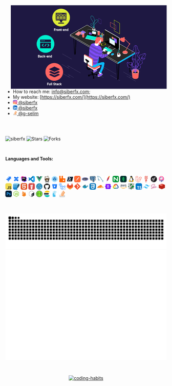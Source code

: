 <!-- https://media.giphy.com/media/SWoSkN6DxTszqIKEqv/giphy.gif -->
<!-- <img align="right" height="auto" width="600" alt="GIF" src="https://raw.githubusercontent.com/siberfx/siberfx/main/image/full-stack-development.gif" /> -->

<img align="right" height="260" width="auto" alt="GIF" src="https://raw.githubusercontent.com/siberfx/siberfx/main/image/full-stack-development.gif" />

 * How to reach me: [info@siberfx.com](mailto:info@siberfx.com);
 * My website: [https://siberfx.com/](https://siberfx.com/)
 * [<img height="13" src="https://raw.githubusercontent.com/siberfx/siberfx/main/svg/Instagram.svg"> @siberfx](https://instagram.com/siberfx)
 * [<img height="13" src="https://raw.githubusercontent.com/siberfx/siberfx/main/svg/LinkedIn.svg"> @siberfx](https://www.linkedin.com/in/siberfx/)
 * [<img height="13" src="https://raw.githubusercontent.com/siberfx/siberfx/main/svg/StackOverflow.svg"> @g-selim](https://stackoverflow.com/users/8279182/g-selim)

 <br>
 <br>

 <p align="left"> <img src="https://komarev.com/ghpvc/?username=siberfx&style=plastic&label=views&color=orange" alt="siberfx" /> 
 <img alt="Stars" src="https://img.shields.io/github/stars/siberfx/siberfx?style=plastic&labelColor=343b41"/>
 <img alt="Forks" src="https://img.shields.io/github/forks/siberfx/siberfx?style=plastic&labelColor=343b41"/>
 </p>
 </br>
 
  **Languages and Tools:** 
  
<br>

<code><img height="20" src="https://raw.githubusercontent.com/siberfx/siberfx/main/svg/Atlassian-Jira.svg"></code>
<code><img height="20" src="https://raw.githubusercontent.com/siberfx/siberfx/main/svg/Atlassian-Confluence.svg"></code>
<code><img height="20" src="https://raw.githubusercontent.com/siberfx/siberfx/main/svg/Phpstorm.svg"></code>
<code><img height="20" src="https://raw.githubusercontent.com/siberfx/siberfx/main/svg/VSCode.svg"></code>
<code><img height="20" src="https://raw.githubusercontent.com/siberfx/siberfx/main/svg/VueJS.svg"></code>
<code><img height="20" src="https://raw.githubusercontent.com/siberfx/siberfx/main/svg/Composer.svg"></code>
<code><img height="20" src="https://raw.githubusercontent.com/siberfx/siberfx/main/svg/Webpack.svg"></code>
<code><img height="20" src="https://raw.githubusercontent.com/siberfx/siberfx/main/svg/RabbitMQ.svg"></code>
<code><img height="20" src="https://raw.githubusercontent.com/siberfx/siberfx/main/svg/Powershell.svg"></code>
<code><img height="20" src="https://raw.githubusercontent.com/siberfx/siberfx/main/svg/Postman.svg"></code>
<code><img height="20" src="https://raw.githubusercontent.com/siberfx/siberfx/main/svg/PHP.svg"></code>
<code><img height="20" src="https://raw.githubusercontent.com/siberfx/siberfx/main/svg/PostgreSQL.svg"></code>
<code><img height="20" src="https://raw.githubusercontent.com/siberfx/siberfx/main/svg/MySQL.svg"></code>
<code><img height="20" src="https://raw.githubusercontent.com/siberfx/siberfx/main/svg/Apache.svg"></code>
<code><img height="20" src="https://raw.githubusercontent.com/siberfx/siberfx/main/svg/Nginx.svg"></code>
<code><img height="20" src="https://raw.githubusercontent.com/siberfx/siberfx/main/svg/MongoDB.svg"></code>
<code><img height="20" src="https://raw.githubusercontent.com/siberfx/siberfx/main/svg/Linux.svg"></code>
<code><img height="20" src="https://raw.githubusercontent.com/siberfx/siberfx/main/svg/Laravel.svg"></code>
<code><img height="20" src="https://raw.githubusercontent.com/siberfx/siberfx/main/svg/Lumen.svg"></code>
<code><img height="20" src="https://raw.githubusercontent.com/siberfx/siberfx/main/svg/Symfony.svg"></code>
<code><img height="20" src="https://raw.githubusercontent.com/siberfx/siberfx/main/svg/Livewire.svg"></code>
<code><img height="20" src="https://raw.githubusercontent.com/siberfx/siberfx/main/svg/JavaScript.svg"></code>
<code><img height="20" src="https://raw.githubusercontent.com/siberfx/siberfx/main/svg/SQLite.svg"></code>
<code><img height="20" src="https://raw.githubusercontent.com/siberfx/siberfx/main/svg/HTML.svg"></code>
<code><img height="20" src="https://raw.githubusercontent.com/siberfx/siberfx/main/svg/Gulp.svg"></code>
<code><img height="20" src="https://raw.githubusercontent.com/siberfx/siberfx/main/svg/Yarn.svg"></code>
<code><img height="20" src="https://raw.githubusercontent.com/siberfx/siberfx/main/svg/Github.svg"></code>
<code><img height="20" src="https://raw.githubusercontent.com/siberfx/siberfx/main/svg/Bitbucket.svg"></code>
<code><img height="20" src="https://raw.githubusercontent.com/siberfx/siberfx/main/svg/Github-Actions.svg"></code>
<code><img height="20" src="https://raw.githubusercontent.com/siberfx/siberfx/main/svg/GitLab.svg"></code>
<code><img height="20" src="https://raw.githubusercontent.com/siberfx/siberfx/main/svg/Git.svg"></code>
<code><img height="20" src="https://raw.githubusercontent.com/siberfx/siberfx/main/svg/Docker.svg"></code>
<code><img height="20" src="https://raw.githubusercontent.com/siberfx/siberfx/main/svg/CSS.svg"></code>
<code><img height="20" src="https://raw.githubusercontent.com/siberfx/siberfx/main/svg/Cloudflare.svg"></code>
<code><img height="20" src="https://raw.githubusercontent.com/siberfx/siberfx/main/svg/Bootstrap.svg"></code>
<code><img height="20" src="https://raw.githubusercontent.com/siberfx/siberfx/main/svg/Google-Cloud.svg"></code>
<code><img height="20" src="https://raw.githubusercontent.com/siberfx/siberfx/main/svg/AWS.svg"></code>
<code><img height="20" src="https://raw.githubusercontent.com/siberfx/siberfx/main/svg/VIM.svg"></code>
<code><img height="20" src="https://raw.githubusercontent.com/siberfx/siberfx/main/svg/TypeScript.svg"></code>
<code><img height="20" src="https://raw.githubusercontent.com/siberfx/siberfx/main/svg/TailwindCSS.svg"></code>
<code><img height="20" src="https://raw.githubusercontent.com/siberfx/siberfx/main/svg/Sass.svg"></code>
<code><img height="20" src="https://raw.githubusercontent.com/siberfx/siberfx/main/svg/Redis.svg"></code>
<code><img height="20" src="https://raw.githubusercontent.com/siberfx/siberfx/main/svg/Photoshop.svg"></code>
<code><img height="20" src="https://raw.githubusercontent.com/siberfx/siberfx/main/svg/NodeJS.svg"></code>
<code><img height="20" src="https://raw.githubusercontent.com/siberfx/siberfx/main/svg/Firebase.svg"></code>
<code><img height="20" src="https://raw.githubusercontent.com/siberfx/siberfx/main/svg/Bash.svg"></code>
<code><img height="20" src="https://raw.githubusercontent.com/siberfx/siberfx/main/svg/Swagger.svg"></code>
<code><img height="20" src="https://raw.githubusercontent.com/siberfx/siberfx/main/svg/Elastic-Search.svg"></code>
<code><img height="20" src="https://raw.githubusercontent.com/siberfx/siberfx/main/svg/Portainer.svg"></code>
<code><img height="20" src="https://raw.githubusercontent.com/siberfx/siberfx/main/svg/StackOverflow.svg"></code>

<br />
<br />


<picture>
  <source media="(prefers-color-scheme: light)" srcset="https://raw.githubusercontent.com/siberfx/siberfx/output/github-contribution-grid-snake.svg" />
  <img alt="coding-habits" src="https://raw.githubusercontent.com/siberfx/siberfx/output/github-contribution-grid-snake.svg" />
</picture>

<!-- <img src="github-metrics.svg" style="width:100%;" alt="Metrics"> -->

 
 <br />

<picture>
  <source media="(prefers-color-scheme: light)" srcset="https://raw.githubusercontent.com/siberfx/siberfx/main/metrics/coding_habits.svg" />
  <img alt="coding-habits" src="https://raw.githubusercontent.com/siberfx/siberfx/main/metrics/coding_habits.svg" />
</picture>
</p>

<br>

<p align="center">
 <a href="https://www.buymeacoffee.com/siberfx">
<picture>
  <source media="(prefers-color-scheme: light)" srcset="https://www.buymeacoffee.com/assets/img/custom_images/orange_img.png" />
  <img alt="coding-habits" src="https://www.buymeacoffee.com/assets/img/custom_images/orange_img.png" />
</picture>
</a>

</p>
